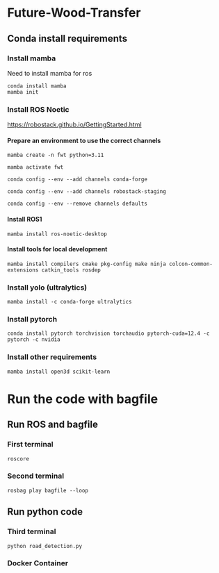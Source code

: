 # Future-Wood-Transfer

## Conda install requirements

### Install mamba
Need to install mamba for ros

```
conda install mamba
mamba init
```

### Install ROS Noetic

https://robostack.github.io/GettingStarted.html

#### Prepare an environment to use the correct channels
```
mamba create -n fwt python=3.11

mamba activate fwt

conda config --env --add channels conda-forge

conda config --env --add channels robostack-staging

conda config --env --remove channels defaults
```

#### Install ROS1
```
mamba install ros-noetic-desktop
```

#### Install tools for local development
```
mamba install compilers cmake pkg-config make ninja colcon-common-extensions catkin_tools rosdep
```

### Install yolo (ultralytics)
```
mamba install -c conda-forge ultralytics
```

### Install pytorch
```
conda install pytorch torchvision torchaudio pytorch-cuda=12.4 -c pytorch -c nvidia
```

### Install other requirements 
```
mamba install open3d scikit-learn
```

# Run the code with bagfile
## Run ROS and bagfile
### First terminal 
```
roscore
```

### Second terminal 
```
rosbag play bagfile --loop
```

## Run python code 

### Third terminal 
```
python road_detection.py
```

### Docker Container
